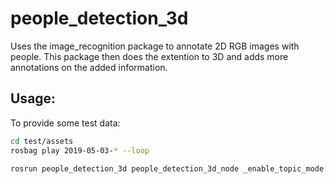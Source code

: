 # people_detection_3d

Uses the image_recognition package to annotate 2D RGB images with people.
This package then does the extention to 3D and adds more annotations on the added information.

## Usage:
To provide some test data:
```bash
cd test/assets
rosbag play 2019-05-03-* --loop
```

```bash
rosrun people_detection_3d people_detection_3d_node _enable_topic_mode:=true rgb:=/hero/head_rgbd_sensor/rgb/image_raw depth:=/hero/head_rgbd_sensor/depth_registered/image camera_info:=/hero/head_rgbd_sensor/rgb/camera_info
```
